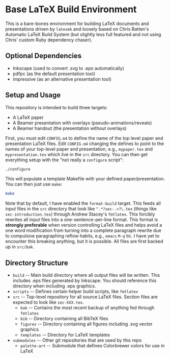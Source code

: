 # Base LaTeX Build Environment

This is a bare-bones environment for building LaTeX documents and
presentations driven by `latexmk` and loosely based on Chris Batten's
Automatic LaTeX Build System (but slightly less full featured and not
using Chris' custom Ruby dependency chaser).

## Optional Dependencies
* Inkscape (used to convert .svg to .eps automatically)
* pdfpc (as the default presentation tool)
* impressive (as an alternative presentation tool)

## Setup and Usage

This repository is intended to build three targets:
* A LaTeX paper
* A Beamer presentation with overlays (pseudo-animations/reveals)
* A Beamer handout (the presentation without overlays)

First, you must edit `CONFIG.m4` to define the name of the top level paper and presentation LaTeX files. Edit `CONFIG.m4` changing the defines to point to the names of your top-level paper and presentation, e.g., `mypaper.tex` and `mypresentation.tex` which live in the `src` directory. You can then get everything setup with the "not really a `configure` script":

```bash
./configure
```

This will populate a template Makefile with your defined paper/presentation. You can then just use `make`:

```bash
make
```

Note that by default, I have enabled the `format-build` target. This
feeds all input files in the `src` directory that look like
`^.*?sec-.+?\.tex` (things like `sec-introduction.tex`) through Andrew
Stacey's `fmtlatex`. This forcibly rewrites all input files into a
one-sentence-per-line format. This format is __strongly preferable__
when version controlling LaTeX files and helps avoid a one word
modification from turning into a complete paragraph rewrite due to
compulsive paragraphing reflow habits, e.g., `emacs` `M-q` tic. I have
yet to encounter this breaking anything, but it is possible. All files are first backed up in `src/bak`.

## Directory Structure

* `build` -- Main build directory where all output files will be written. This includes .eps files generated by Inkscape. You should reference this directory when including .eps graphics.
* `scripts` -- Defines certain helper build scripts, like `fmtlatex`
* `src` -- Top-level repository for all source LaTeX files. Section files are expected to look like `sec-XXX.tex`.
    * `bak` -- Contains the most recent backup of anything fed through `fmtlatex`
    * `bib` -- Directory containing all BibTeX files
    * `figures` -- Directory containing all figures including .svg vector graphics
    * `templates` -- Directory for LaTeX templates
* `submodules` -- Other git repositories that are used by this repo
    * `palette-art` -- Submodule that defines Colorbrewer colors for use in LaTeX
